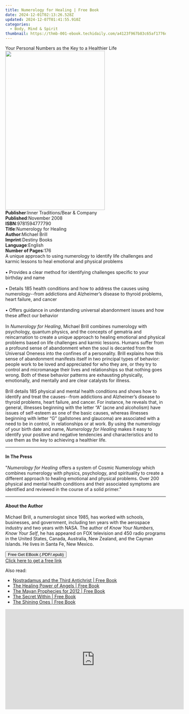 ```yaml
---
title: Numerology for Healing | Free Book
date: 2024-12-01T02:13:26.528Z
updated: 2024-12-07T01:41:55.910Z
categories:
  - Body, Mind & Spirit
thumbnail: https://thmb-001-ebook.techidaily.com/a4123f967b83c65af1776ddd453a315034bee3a40c0bda8a2799cf4f40cf2dfa.jpg
---
```

<main id="book-container">
  <div class="flex flex-col">
    <div class="book-brief flex-1 py-6 px-4 sm:p-6 md:py-10 md:px-8">
      <!-- brief-->
      <div class="book-brief-main">
        Your Personal Numbers as the Key to a Healthier Life
      </div>
    </div>
    <div
      class="book-meta-info flex-1 grid gap-4 col-start-1 col-end-3 row-start-1 sm:mb-6 sm:grid-cols-4 lg:gap-6 lg:col-start-2 lg:row-end-6 lg:row-span-6 lg:mb-0"
    >
      <div
        class="book-meta-info-left place-content-center mt-4 p-4 text-sm leading-6 col-start-2 col-span-2 dark:text-slate-400"
      >
        <img
          class="w-full h-500 object-cover rounded-lg sm:h-255 sm:col-span-2 lg:col-span-full"
          src="https://img-001-ebook.techidaily.com/bc96635a374fa96c4a8d07960a3e64ce3bad4ea52b1d33f80e754fdb1607f67f.jpg"
          alt=""
          width="312"
          height="500"
        />
      </div>
      <div
        class="book-meta-info-right mt-2 col-start-1 row-start-2 col-span-3 self-center"
      >
        <!-- meta data  -->
        <div class="flex flex-col px-4 md:px-8">
          <div class="flex-1">
            <strong>Publisher</strong>:<span class="px-2"
              >Inner Traditions/Bear &amp; Company</span
            >
          </div>
          <div class="flex-1">
            <strong>Published</strong>:<span class="px-2">November 2008</span>
          </div>
          <div class="flex-1">
            <strong>ISBN</strong>:<span class="px-2">9781594777790</span>
          </div>
          <div class="flex-1">
            <strong>Title</strong>:<span class="px-2"
              >Numerology for Healing</span
            >
          </div>
          <div class="flex-1">
            <strong>Author</strong>:<span class="px-2">Michael Brill</span>
          </div>
          <div class="flex-1">
            <strong>Imprint</strong>:<span class="px-2">Destiny Books</span>
          </div>
          <div class="flex-1">
            <strong>Language</strong>:<span class="px-2">English</span>
          </div>
          <div class="flex-1">
            <strong>Number of Pages</strong>:<span class="px-2">176</span>
          </div>
        </div>
      </div>
    </div>
    <div class="book-description flex-1 py-6 px-4 sm:p-6 md:py-10 md:px-8">
      <div class="book-description-main">
        <div accordion-content="" id="description">
          A unique approach to using numerology to identify life challenges and
          karmic lessons to heal emotional and physical problems<br /><br />•
          Provides a clear method for identifying challenges specific to your
          birthday and name<br /><br />• Details 185 health conditions and how
          to address the causes using numerology--from addictions and
          Alzheimer’s disease to thyroid problems, heart failure, and cancer<br /><br />•
          Offers guidance in understanding universal abandonment issues and how
          these affect our behavior<br /><br />In <i>Numerology for Healing</i>,
          Michael Brill combines numerology with psychology, quantum physics,
          and the concepts of gematria and reincarnation to create a unique
          approach to healing emotional and physical problems based on life
          challenges and karmic lessons. Humans suffer from a profound sense of
          abandonment when the soul is decanted from the Universal Oneness into
          the confines of a personality. Brill explains how this sense of
          abandonment manifests itself in two principal types of behavior:
          people work to be loved and appreciated for who they are, or they try
          to control and micromanage their lives and relationships so that
          nothing goes wrong. Both of these behavior patterns are exhausting
          physically, emotionally, and mentally and are clear catalysts for
          illness.<br /><br />Brill details 185 physical and mental health
          conditions and shows how to identify and treat the causes--from
          addictions and Alzheimer’s disease to thyroid problems, heart failure,
          and cancer. For instance, he reveals that, in general, illnesses
          beginning with the letter “A” (acne and alcoholism) have issues of
          self-esteem as one of the basic causes, whereas illnesses beginning
          with letter “G” (gallstones and glaucoma) are associated with a need
          to be in control, in relationships or at work. By using the numerology
          of your birth date and name, <i>Numerology for Healing</i> makes it
          easy to identify your positive and negative tendencies and
          characteristics and to use them as the key to achieving a healthier
          life.
        </div>
        <div class="accordion-fader"></div>
      </div>
    </div>
    <div class="book-excerpts flex-1 py-6 px-4 sm:p-6 md:py-10 md:px-8">
      <!-- excerpts-->
      <div class="book-excerpts-main">
        <hr />
        <h4 class="placeholder placeholder-heading">
          <span>In The Press</span>
        </h4>
        <p>
          "<i>Numerology for Healing</i> offers a system of Cosmic Numerology
          which combines numerology with physics, psychology, and spirituality
          to create a different approach to healing emotional and physical
          problems. Over 200 physical and mental health conditions and their
          associated symptoms are identified and reviewed in the course of a
          solid primer."
        </p>
      </div>
    </div>
    <div class="book-about-author flex-1 py-6 px-4 sm:p-6 md:py-10 md:px-8">
      <!-- about author-->
      <div class="book-main-author-main">
        <hr />
        <h4 class="placeholder placeholder-heading">
          <span>About the Author</span>
        </h4>
        <p>
          Michael Brill, a numerologist since 1985, has worked with schools,
          businesses, and government, including ten years with the aerospace
          industry and two years with NASA. The author of
          <i>Know Your Numbers, Know Your Self</i>, he has appeared on FOX
          television and 450 radio programs in the United States, Canada,
          Australia, New Zealand, and the Cayman Islands. He lives in Santa Fe,
          New Mexico.
        </p>
      </div>
    </div>
    <div class="book-free-get flex-1 py-6 px-4 sm:p-6 md:py-10 md:px-8">
      <button
        id="btn-free-get"
        class="bg-blue-500 hover:bg-blue-700 text-white font-bold py-2 px-4 rounded"
      >
        Free Get EBook (.PDF/.epub)
      </button>
      <div id="countdown-display" class="px-2 text-lg mt-2"></div>
      <a
        id="free-link"
        class="hidden bg-blue-500 hover:bg-blue-700 text-white font-bold py-2 px-4 rounded"
        href="https://www.ebooks.com/en-us/book/95782786/numerology-for-healing/michael-brill/"
        target="_blank"
        >Click here to get a free link</a
      >
    </div>
    <script>
      let countdownTime = 0;
      let countdownInterval = null;
      document
        .getElementById('btn-free-get')
        .addEventListener('click', startCountdown);
      function startCountdown() {
        countdownTime = new Date().getTime() + 60000 * 3;
        countdownInterval = setInterval(updateCountdown, 1000);
        document.getElementById('btn-free-get').disabled = true;
        document
          .getElementById('btn-free-get')
          .classList.add('bg-gray-500', 'cursor-not-allowed');
      }
      function updateCountdown() {
        let currentTime = new Date().getTime();
        let timeLeft = countdownTime - currentTime;
        let secondsLeft = Math.floor(timeLeft / 1000);
        document.getElementById('countdown-display').innerHTML =
          `Remaining time: ${secondsLeft} seconds.`;
        if (secondsLeft <= 0) {
          clearInterval(countdownInterval);
          document.getElementById('btn-free-get').classList.add('hidden');
          document.getElementById('free-link').classList.remove('hidden');
          document.getElementById('countdown-display').innerHTML = '';
        }
      }
    </script>
  </div>
</main>

<ins class="adsbygoogle"
      style="display:block"
      data-ad-client="ca-pub-7571918770474297"
      data-ad-slot="8358498916"
      data-ad-format="auto"
      data-full-width-responsive="true"></ins>
    

<span class="atpl-alsoreadstyle">Also read:</span>
<div><ul>
<li><a href="https://novels-ebooks.techidaily.com/1424505-9781780281926-nostradamus-and-the-third-antichrist/"><u>Nostradamus and the Third Antichrist | Free Book</u></a></li>
<li><a href="https://novels-ebooks.techidaily.com/1424503-9781780281902-the-healing-power-of-angels/"><u>The Healing Power of Angels | Free Book</u></a></li>
<li><a href="https://novels-ebooks.techidaily.com/1424504-9781780281919-the-mayan-prophecies-for-2012/"><u>The Mayan Prophecies for 2012 | Free Book</u></a></li>
<li><a href="https://novels-ebooks.techidaily.com/1424506-9781780281933-the-secret-within/"><u>The Secret Within | Free Book</u></a></li>
<li><a href="https://novels-ebooks.techidaily.com/1424515-9781780282428-the-shining-ones/"><u>The Shining Ones | Free Book</u></a></li>
</ul></div>

<!-- affiliate ads begin -->
<iframe width="560" height="315" src="https://www.youtube.com/embed/XIUatTFH0Zw?si=ZCtoBtIy18y2F5Vc" title="YouTube video player" frameborder="0" allow="accelerometer; autoplay; clipboard-write; encrypted-media; gyroscope; picture-in-picture; web-share" referrerpolicy="strict-origin-when-cross-origin" allowfullscreen></iframe>
<!-- affiliate ads end -->

